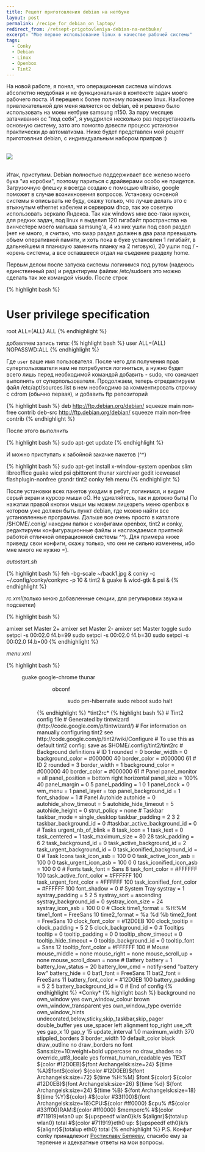 ```yaml
---
title: Рецепт приготовления debian на нетбуке
layout: post
permalink: /recipe_for_debian_on_laptop/
redirect_from: /retsept-prigotovleniya-debian-na-netbuke/
excerpt: "Мое первое использование linux в качестве рабочей системы"
tags:
  - Сonky
  - Debian
  - Linux
  - Openbox
  - Tint2
---
```


На новой работе, я понял, что операционная система windows абсолютно неудобная и не функциональная в контексте задач моего рабочего поста. И перешел к более полному познанию linux. Наиболее привлекательной для меня является ос debian, её и решено было использовать на моем нетбуке samsung n150. За пару месяцев затачивания ос "под себя", я умудрился несколько раз переустановить основную систему, зато это помогло довести процесс установки практически до автоматизма. Ниже будет представлен мой рецепт приготовлния debian, с индивидуальным набором приправ :)

<br>
<img  src="https://farm2.staticflickr.com/1643/24812267002_6b2148e948_o.jpg">
<br>
<br>

Итак, приступим. Debian полностью поддерживает все железо моего бука "из коробки", поэтому париться с драйверами особо не придется. Загрузочную флешку я всегда создаю с помощью ultraiso, google поможет в случае возникновения вопросов.
Установку основной системы я описывать не буду, скажу только, что лучше делать это с втыкнутым ethernet кабелем и сервером dhcp, так же советую использовать зеркало Яндекса. Так как windows мне все-таки нужен, для редких задач, под linux я выделил 120 гигабайт пространства на винчестере моего малыша samsung'a, 4 из них ушли под своп раздел (нет не много, я считаю, что swap раздел должен в два раза превышать объем оперативной памяти, и хоть пока в буке установлен 1 гигабайт, в дальнейшем я планирую заменить планку на 2 гиговую), 20 ушли под / - корень системы, а все оставшееся отдал на съедение разделу home.

Первым делом после запуска системы логинимся под рутом (надеюсь единственный раз) и редактируем файлик /etc/sudoers это можно сделать так же командой visudo. После строк

{% highlight bash %}
# User privilege specification
root ALL=(ALL) ALL
{% endhighlight %}

добавляем запись типа:
{% highlight bash %}
user ALL=(ALL) NOPASSWD:ALL
{% endhighlight %}

Где `user` ваше имя пользователя. После чего для получения прав суперпользователя нам не потребуется логиниться, а нужно будет всего лишь перед необходимой командой добавить - sudo, что означает выполнять от суперпользователя. Продолжаем, теперь отредактируем файл /etc/apt/sources.list в нем необходимо за комментировать строчку с cdrom (обычно первая), и добавить ftp репозиторий

{% highlight bash %}
deb http://ftp.debian.org/debian/ squeeze main non-free contrib
deb-src http://ftp.debian.org/debian/ squeeze main non-free contrib
{% endhighlight %}

После этого выполнить

{% highlight bash %}
sudo apt-get update
{% endhighlight %}

И можно приступать к забойной закачке пакетов (^^)

{% highlight bash %}
sudo apt-get install x-window-system openbox slim libreoffice guake wicd psi qbittorent thunar xarchiver gedit iceweasel flashplugin-nonfree grandr tint2 conky feh menu
{% endhighlight %}

После установки всех пакетов уходим в ребут, логинимся, и видим серый экран и курсор мыши оО. Не удивляйтесь, так и должно быть) По нажатии правой кнопки мыши мы можем лицезреть меню openbox в котором уже должен быть пункт debian, где можно найти все установленные программы.
Дальше все очень просто в каталоге /$HOME/.conig/ находим папки с конфигами openbox, tint2 и conky, редактируем конфигурационные файлы и наслаждаемся приятной работой отличной операционной системы ^^). Для примера ниже приведу свои конфиги, скажу только, что они не сильно изменены, ибо мне много не нужно =).

*autostart.sh*

{% highlight bash %}
feh -bg-scale ~/back1.jpg &
conky -c ~/.config/conky/conkyrc -p 10 &
tint2 &
guake &
wicd-gtk &
psi &
{% endhighlight %}

*rc.xml*(только мною добавленные секции, для регулировки звука и подсветки)

{% highlight bash %}
<!-- zvuk + -->
  <keybind key="XF86AudioRaiseVolume">
    <action name="Execute">
      <command>amixer set Master 2+</command>
    </action>
  </keybind>
  <keybind key="XF86AudioLowerVolume">
    <action name="Execute">
      <command>amixer set Master 2-</command>
    </action>
  </keybind>
  <keybind key="XF86AudioMute">
    <action name="Execute">
      <command>amixer set Master toggle</command>
    </action>
  </keybind>
<!--PODSVETKA-->
  <keybind key="XF86MonBrightnessUp">
    <action name="Execute">
      <command>sudo setpci -s 00:02.0 f4.b=99</command>
    </action>
  </keybind>
  <keybind key="XF86MonBrightnessDown">
    <action name="Execute">
      <command>sudo setpci -s 00:02.0 f4.b=30</command>
    </action>
  </keybind>
  <keybind key="XF86Launch1">
    <action name="Execute">
      <command>sudo setpci -s 00:02.0 f4.b=00</command>
    </action>
  </keybind>
{% endhighlight %}

*menu.xml*

{% highlight bash %}
<?xml version="1.0" encoding="utf-8"><openbox_menu xmlns="http://openbox.org/" xmlns:xsi="http://www.w3.org/2001/XMLSchema-instance" xsi:schemaLocation="http://openbox.org/ file:///usr/share/openbox/menu.xsd">
<menu id="root-menu" label="Openbox 3">
  <item label="Терминал">
    <action name="Execute">
      <execute>
        guake
      </execute>
    </action>
  </item>
  <item label="Браузер">
    <action name="Execute">
      <execute>
        google-chrome
      </execute>
    </action>
  </item>
  <item label="Файлы">
    <action name="Execute">
      <execute>
        thunar
      </execute>
    </action>
  </item>
<!-- This requires the presence of the "menu" package to work -->
  <menu id="Debian"/>
    <separator/>
      <menu id="client-list-menu"/>
        <separator/>
          <item label="OpenboxConf">
            <action name="Execute">
              <execute>
                obconf
              </execute>
            </action>
          </item>
          <item label="Reconfigure">
            <action name="Reconfigure"/>
          </item>
          <item label="Restart">
            <action name="Restart"/>
          </item>
        <separator/>
      <menu id="root-menu-942538" label="Реальне?">
        <item label="Гибернация">
          <action name="Execute">
            <execute>
              sudo pm-hibernate
            </execute>
          </action>
        </item>
        <item label="Перезагрузка">
          <action name="Execute">
            <execute>
              sudo reboot
            </execute>
          </action>
        </item>
        <item label="Выкл">
          <action name="Execute">
            <execute>
              sudo halt
            </execute>
          </action>
        </item>
      </menu>
    <item label="Exit">
      <action name="Exit"/>
    </item>
  </menu>
</openbox_menu>
{% endhighlight %}

*tint2rc*

{% highlight bash %}
# Tint2 config file
# Generated by tintwizard (http://code.google.com/p/tintwizard/)
# For information on manually configuring tint2 see http://code.google.com/p/tint2/wiki/Configure
# To use this as default tint2 config: save as $HOME/.config/tint2/tint2rc
# Background definitions

# ID 1
rounded = 0
border_width = 0
background_color = #000000 40
border_color = #000000 61

# ID 2
rounded = 3
border_width = 1
background_color = #000000 40
border_color = #000000 61

# Panel
panel_monitor = all
panel_position = bottom right horizontal
panel_size = 100% 40
panel_margin = 0 5
panel_padding = 1 0 1
panel_dock = 0
wm_menu = 1
panel_layer = top
panel_background_id = 1
font_shadow = 1

# Panel Autohide
autohide = 0
autohide_show_timeout = 5
autohide_hide_timeout = 5
autohide_height = 0
strut_policy = none

# Taskbar
taskbar_mode = single_desktop
taskbar_padding = 2 3 2
taskbar_background_id = 0
#taskbar_active_background_id = 0

# Tasks
urgent_nb_of_blink = 8
task_icon = 1
task_text = 0
task_centered = 1
task_maximum_size = 80 28
task_padding = 6 2
task_background_id = 0
task_active_background_id = 2
task_urgent_background_id = 0
task_iconified_background_id = 0

# Task Icons
task_icon_asb = 100 0 0
task_active_icon_asb = 100 0 0
task_urgent_icon_asb = 100 0 0
task_iconified_icon_asb = 100 0 0

# Fonts
task_font = Sans 8
task_font_color = #FFFFFF 100
task_active_font_color = #FFFFFF 100
task_urgent_font_color = #FFFFFF 100
task_iconified_font_color = #FFFFFF 100
font_shadow = 0

# System Tray
systray = 1
systray_padding = 5 2 5
systray_sort = ascending
systray_background_id = 0
systray_icon_size = 24
systray_icon_asb = 100 0 0

# Clock
time1_format = %H:%M
time1_font = FreeSans 10
time2_format = %a %d %b
time2_font = FreeSans 10
clock_font_color = #12D0EB 100
clock_tooltip =
clock_padding = 5 2 5
clock_background_id = 0

# Tooltips
tooltip = 0
tooltip_padding = 0 0
tooltip_show_timeout = 0
tooltip_hide_timeout = 0
tooltip_background_id = 0
tooltip_font = Sans 12
tooltip_font_color = #FFFFFF 100

# Mouse
mouse_middle = none
mouse_right = none
mouse_scroll_up = none
mouse_scroll_down = none

# Battery
battery = 1
battery_low_status = 20
battery_low_cmd = notify-send "battery low"
battery_hide = 0
bat1_font = FreeSans 11
bat2_font = FreeSans 11
battery_font_color = #12D0EB 100
battery_padding = 5 2 5
battery_background_id = 0

# End of config
{% endhighlight %}

*Conky*

{% highlight bash %}
background no
own_window yes
own_window_colour brown
own_window_transparent yes
own_window_type override
own_window_hints undecorated,below,sticky,skip_taskbar,skip_pager
double_buffer yes
use_spacer left
alignment top_right
use_xft yes
gap_x 10
gap_y 15

update_interval 1.0
maximum_width 370
stippled_borders 3
border_width 10
default_color black

draw_outline no
draw_borders no
font Sans:size=10:weight=bold
uppercase no
draw_shades no
override_utf8_locale yes
format_human_readable yes

TEXT
${color #12D0EB}${font Archangelsk:size=24} ${time %A}$font${color}
${color #12D0EB}${font Archangelsk:size=72} ${time %H:%M} $font ${color}
${color #12D0EB}${font Archangelsk:size=26} ${time %d} ${font Archangelsk:size=24} ${time %B} ${font Archangelsk:size=18} ${time %Y}${color}
#${color #33ff00}${font Archangelsk:size=18}CPU:${color #ff0000} $cpu%
#${color #33ff00}RAM:${color #ff0000} $memperc%
#${color #711919}wlan0 up: ${upspeedf wlan0}k/s ${alignr}${totalup wlan0} total
#${color #711919}eth0 up: ${upspeedf eth0}k/s ${alignr}${totalup eth0} total
{% endhighlight %}

P.S. Конфиг conky принадлежит <a href="http://blog.elve.name/" target="_blank"> Ростиславу Беляеву</a>, спасибо ему за терпение и адекватные ответы на мои вопросы.
